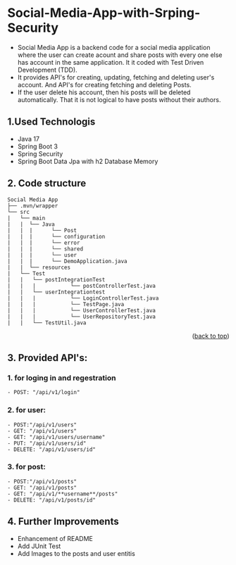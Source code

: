 # Social-Media-App-with-Srping-Security
- Social Media App is a backend code for a social media application where the user can create acount and share posts with every one else has account in the same application. It it coded with Test Driven Development (TDD).
- It provides API's for creating, updating, fetching and deleting user's account. And API's for creating fetching and deleting Posts.
- If the user delete his account, then his posts will be deleted automatically. That it is not logical to have posts without their authors. 

## 1.Used Technologis
- Java 17
- Spring Boot 3
- Spring Security
- Spring Boot Data Jpa with h2 Database Memory 

## 2. Code structure

```
Social Media App
├── .mvn/wrapper
└── src
|   └── main
|   |  └── Java
|   |  |      └── Post
|   |  |      └── configuration
|   |  |      └── error
|   |  |      └── shared
|   |  |      └── user
|   |  |      └── DemoApplication.java
|   |  └── resources
|   └── Test
|   |   └── postIntegrationTest
|   |   |           └── postControllerTest.java
|   |   └── userIntegrationtest
|   |   |           └── LoginControllerTest.java
|   |   |           └── TestPage.java
|   |   |           └── UserControllerTest.java
|   |   |           └── UserRepositoryTest.java
|   |   └── TestUtil.java
```

<p align="right">(<a href="#top">back to top</a>)</p>

## 3. Provided API's:
   ### 1. for loging in and regestration 
    - POST: "/api/v1/login" 
   ### 2. for user:
    - POST:"/api/v1/users"
    - GET: "/api/v1/users"
    - GET: "/api/v1/users/username"
    - PUT: "/api/v1/users/id"
    - DELETE: "/api/v1/users/id"
   ### 3. for post:
    - POST:"/api/v1/posts"
    - GET: "/api/v1/posts"
    - GET: "/api/v1/**username**/posts"
    - DELETE: "/api/v1/posts/id"



## 4. Further Improvements
- Enhancement of README
- Add JUnit Test 
- Add Images to the posts and user entitis
